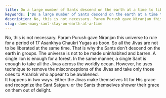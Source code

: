 ```yaml
---
title: Do a large number of Sants descend on the earth at a time to liberate the Jivas?
keywords: ["Do a large number of Sants descend on the earth at a time to liberate the Jivas?",Sahib Bandgi books,]
description: No, this is not necessary. Param Purush gave Niranjan this universe to rule for a period of 17 Asankhya Chaukri Yugas as boon. So all the Jivas are not to
slug: does-many-sant-stay-on-earth-at-a-time
---
```


No, this is not necessary. Param Purush gave Niranjan this universe to rule for a period of 17 Asankhya Chaukri Yugas as boon. So all the Jivas are not to be liberated at the same time. That is why the Sants don’t descend on the earth in groups. The universe is not to be made uninhabited and barren. A single lion is enough for a forest. In the same manner, a single Sant is enough to take all the Jivas across the worldly ocean. However, he uses technique to remove the misconceptions of the Jivas and take only those ones to Amarlok who appear to be awakened.  
It happens in two ways. Either the Jivas make themselves fit for His grace and recognize the Sant Satguru or the Sants themselves shower their grace on them out of delight.  



  